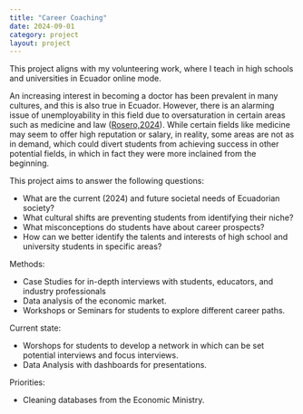 ```yaml
---
title: "Career Coaching"
date: 2024-09-01
category: project
layout: project
---
```

This project aligns with my volunteering work, where I teach in high schools and universities in Ecuador online mode.

An increasing interest in becoming a doctor has been prevalent in many cultures, and this is also true in Ecuador. However, there is an alarming issue of unemployability in this field due to oversaturation in certain areas such as medicine and law ([Rosero,2024](https://www.extra.ec/noticia/actualidad/preocupa-sobrepoblacion-medicos-generales-ecuador-doble-necesario-107964.html)). While certain fields like  medicine may seem to offer high reputation or salary, in reality, some areas are not as in demand, which could divert students from achieving success in other potential fields, in which in fact they were more inclained from the beginning. 

This project aims to answer the following questions:

- What are the current (2024) and future societal needs of Ecuadorian society?
- What cultural shifts are preventing students from identifying their niche?
- What misconceptions do students have about career prospects?
- How can we better identify the talents and interests of high school and university students in specific areas?

Methods: 
- Case Studies for in-depth interviews with students, educators, and industry professionals
- Data analysis of the economic market.
- Workshops or Seminars for students to explore different career paths. 

Current state:
- Worshops for students to develop a network in which can be set potential interviews and focus interviews.
- Data Analysis with dashboards for presentations. 

  
Priorities: 
- Cleaning databases from the Economic Ministry. 



